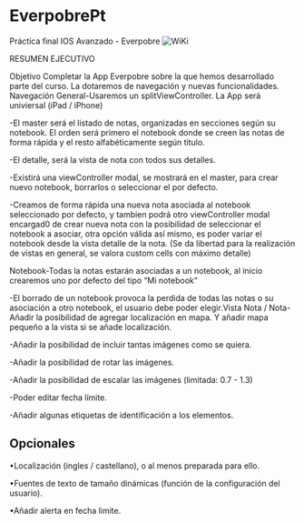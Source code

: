 # EverpobrePt

Práctica final IOS Avanzado - Everpobre
![WiKi](https://github.com/JosepCristobal/EverpobrePt/wiki)

RESUMEN EJECUTIVO 

Objetivo Completar la App Everpobre sobre la que hemos desarrollado parte del curso. 
La dotaremos de navegación y nuevas funcionalidades. Navegación General-Usaremos un splitViewController. 
La App será univiersal (iPad / iPhone) 

-El master será el listado de notas, organizadas en secciones según su notebook. 
  El orden será primero el notebook donde se creen las notas de forma rápida y el resto alfabéticamente según titulo.  

-El detalle, será la vista de nota con todos sus detalles. 

-Existirá una viewController modal, se mostrará en el master, para crear nuevo notebook, borrarlos o seleccionar el por defecto. 

-Creamos de forma rápida una nueva nota asociada al notebook seleccionado por defecto, 
  y tambien podrá otro viewController modal encargad0 de crear nueva nota con la posibilidad de seleccionar el notebook a asociar, 
  otra opción válida así mismo, es poder variar el notebook desde la vista detalle de la nota. 
  (Se da libertad para la realización de vistas en general, se valora custom cells con máximo detalle)
  
Notebook-Todas la notas estarán asociadas a un notebook, al inicio crearemos uno por defecto del tipo “Mi notebook” 

-El borrado de un notebook provoca la perdida de todas las notas o su asociación a otro notebook, 
 el usuario debe poder elegir.Vista Nota / Nota-Añadir la posibilidad de agregar localización en mapa. 
 Y añadir mapa pequeño a la vista si se añade localización. 

-Añadir la posibilidad de incluir tantas imágenes como se quiera.  

-Añadir la posibilidad de rotar las imágenes. 

-Añadir la posibilidad de escalar las imágenes (limitada: 0.7 - 1.3) 

-Poder editar fecha límite. 

-Añadir algunas etiquetas de identificación a los elementos.

## Opcionales

•Localización (ingles / castellano), o al menos preparada para ello. 

•Fuentes de texto de tamaño dinámicas (función de la configuración del usuario). 

•Añadir alerta en fecha limite.
